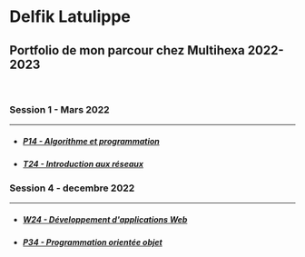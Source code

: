 <h1>Delfik Latulippe</h1>
<h2>Portfolio de mon parcour chez Multihexa 2022-2023</h3>
<br>

<h3>Session 1 - Mars 2022</h3>
<hr>

<ul>
  <li>
    <h5><a href="https://github.com/delfcs/multihexa-session1-p14">P14 - Algorithme et programmation</a></h5>
  </li>
  <li>
    <h5><a href="https://github.com/delfcs/multihexa-session1-t24">T24 - Introduction aux réseaux</a></h5>
  </li>
</ul>

<h3>Session 4 - decembre 2022</h3>
<hr>

<ul>
  <li>
    <h5><a href="https://github.com/delfcs/multihexa-session4-w24">W24 - Développement d'applications Web</a></h5>
  </li>
  <li>
    <h5><a href="https://github.com/delfcs/multihexa-session1-p34">P34 - Programmation orientée objet</a></h5>
  </li>
</ul>





<!--
**DelfCS/delfcs** is a ✨ _special_ ✨ repository because its `README.md` (this file) appears on your GitHub profile.

Here are some ideas to get you started:

- 🔭 I’m currently working on ...
- 🌱 I’m currently learning ...
- 👯 I’m looking to collaborate on ...
- 🤔 I’m looking for help with ...
- 💬 Ask me about ...
- 📫 How to reach me: ...
- 😄 Pronouns: ...
- ⚡ Fun fact: ...
-->

